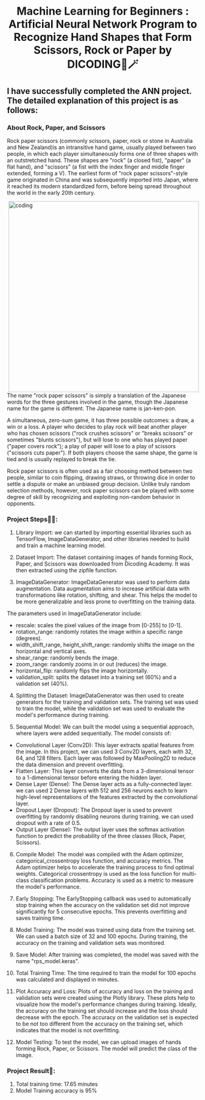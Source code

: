 <h1 align="center">Machine Learning for Beginners : Artificial Neural Network Program to Recognize Hand Shapes that Form Scissors, Rock or Paper by DICODING🌈🪄</h1>

## I have successfully completed the ANN project. The detailed explanation of this project is as follows:

### About Rock, Paper, and Scissors

Rock paper scissors (commonly scissors, paper, rock or stone in Australia and New Zealand)is an intransitive hand game, usually played between two people, in which each
player simultaneously forms one of three shapes with an outstretched hand. These shapes are "rock" (a closed fist), "paper" (a flat hand), and "scissors" (a fist with the index finger and middle finger extended, forming a V). The earliest form of "rock paper scissors"-style game originated in China and was subsequently imported into Japan, where it reached its modern standardized form, before being spread throughout the world in the early 20th century.

<img align="right" alt="coding" width="500" src="https://media.giphy.com/media/v1.Y2lkPTc5MGI3NjExbmlpNDE0NjFoYzF2NmFuZmgxZzQzMm5wdTlzNGY0MWxjZmhlZHVpciZlcD12MV9pbnRlcm5hbF9naWZfYnlfaWQmY3Q9Zw/B9OQo8AvUDmJPTrUON/giphy.gif"> 

The name "rock paper scissors" is simply a translation of the Japanese words for the three gestures involved in the game, though the Japanese name for the game is different. The Japanese name is jan-ken-pon.

A simultaneous, zero-sum game, it has three possible outcomes: a draw, a win or a loss. A player who decides to play rock will beat another player who has chosen scissors ("rock crushes scissors" or "breaks scissors" or sometimes "blunts scissors"), but will lose to one who has played paper ("paper covers rock"); a play of paper will lose to a play of scissors ("scissors cuts paper"). If both players choose the same shape, the game is tied and is usually replayed to break the tie.

Rock paper scissors is often used as a fair choosing method between two people, similar to coin flipping, drawing straws, or throwing dice in order to settle a dispute or make an unbiased group decision. Unlike truly random selection methods, however, rock paper scissors can be played with some degree of skill by recognizing and exploiting non-random behavior in opponents.

### Project Steps📝📂:

1. Library Import: we can started by importing essential libraries such as TensorFlow, ImageDataGenerator, and other libraries needed to build and train a machine learning model.

2. Dataset Import: The dataset containing images of hands forming Rock, Paper, and Scissors was downloaded from Dicoding Academy. It was then extracted using the zipfile function.

3. ImageDataGenerator: ImageDataGenerator was used to perform data augmentation. Data augmentation aims to increase artificial data with transformations like rotation, shifting, and shear. This helps the model to be more generalizable and less prone to overfitting on the training data.

The parameters used in ImageDataGenerator include:

* rescale: scales the pixel values of the image from [0-255] to [0-1].
* rotation_range: randomly rotates the image within a specific range (degrees).
* width_shift_range, height_shift_range: randomly shifts the image on the horizontal and vertical axes.
* shear_range: randomly bends the image.
* zoom_range: randomly zooms in or out (reduces) the image.
* horizontal_flip: randomly flips the image horizontally.
* validation_split: splits the dataset into a training set (60%) and a validation set (40%).

4. Splitting the Dataset: ImageDataGenerator was then used to create generators for the training and validation sets. The training set was used to train the model, while the validation set was used to evaluate the model's performance during training.

5. Sequential Model: We can built the model using a sequential approach, where layers were added sequentially. The model consists of:

* Convolutional Layer (Conv2D): This layer extracts spatial features from the image. In this project, we can used 3 Conv2D layers, each with 32, 64, and 128 filters. Each layer was followed by MaxPooling2D to reduce the data dimension and prevent overfitting.
* Flatten Layer: This layer converts the data from a 3-dimensional tensor to a 1-dimensional tensor before entering the hidden layer.
* Dense Layer (Dense): The Dense layer acts as a fully-connected layer. we can used 2 Dense layers with 512 and 256 neurons each to learn high-level representations of the features extracted by the convolutional layer.
* Dropout Layer (Dropout): The Dropout layer is used to prevent overfitting by randomly disabling neurons during training. we can used dropout with a rate of 0.5.
* Output Layer (Dense): The output layer uses the softmax activation function to predict the probability of the three classes (Rock, Paper, Scissors).

6. Compile Model: The model was compiled with the Adam optimizer, categorical_crossentropy loss function, and accuracy metrics. The Adam optimizer helps to accelerate the training process to find optimal weights. Categorical crossentropy is used as the loss function for multi-class classification problems. Accuracy is used as a metric to measure the model's performance.

7. Early Stopping: The EarlyStopping callback was used to automatically stop training when the accuracy on the validation set did not improve significantly for 5 consecutive epochs. This prevents overfitting and saves training time.

8. Model Training: The model was trained using data from the training set. We can used a batch size of 32 and 100 epochs. During training, the accuracy on the training and validation sets was monitored.

9. Save Model: After training was completed, the model was saved with the name "rps_model.keras".

10. Total Training Time: The time required to train the model for 100 epochs was calculated and displayed in minutes.

11. Plot Accuracy and Loss: Plots of accuracy and loss on the training and validation sets were created using the Plotly library. These plots help to visualize how the model's performance changes during training. Ideally, the accuracy on the training set should increase and the loss should decrease with the epoch. The accuracy on the validation set is expected to be not too different from the accuracy on the training set, which indicates that the model is not overfitting.

12. Model Testing: To test the model, we can upload images of hands forming Rock, Paper, or Scissors. The model will predict the class of the image.

### Project Result💎:
1) Total training time: 17.65 minutes
2) Model Training accuracy is 95%
